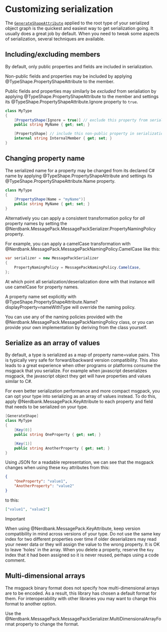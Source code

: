 # Customizing serialization

The [`GenerateShapeAttribute`](xref:TypeShape.GenerateShapeAttribute) applied to the root type of your serialized object graph is the quickest and easiest way to get serialization going.
It usually does a great job by default.
When you need to tweak some aspects of serialization, several techniques are available.

## Including/excluding members

By default, only public properties and fields are included in serialization.

Non-public fields and properties may be included by applying @TypeShape.PropertyShapeAttribute to the member.

Public fields and properties may similarly be *excluded* from serialiation by applying @TypeShape.PropertyShapeAttribute to the member and settings its @TypeShape.PropertyShapeAttribute.Ignore property to `true`.

```cs
class MyType
{
    [PropertyShape(Ignore = true)] // exclude this property from serialization
    public string MyName { get; set; }

    [PropertyShape] // include this non-public property in serialization
    internal string InternalMember { get; set; }
}
```

## Changing property name

The serialized name for a property may be changed from its declared C# name by applying @TypeShape.PropertyShapeAttribute and settings its @TypeShape.PropertyShapeAttribute.Name property.

```cs
class MyType
{
    [PropertyShape(Name = "myName")]
    public string MyName { get; set; }
}
```

Alternatively you can apply a consistent transformation policy for *all* property names by setting the @Nerdbank.MessagePack.MessagePackSerializer.PropertyNamingPolicy property.

For example, you can apply a camelCase transformation with @Nerdbank.MessagePack.MessagePackNamingPolicy.CamelCase like this:

```cs
var serializer = new MessagePackSerializer
{
    PropertyNamingPolicy = MessagePackNamingPolicy.CamelCase,
};
```

At which point all serialization/deserialization done with that instance will use camelCase for property names.

A property name set explicitly with @TypeShape.PropertyShapeAttribute.Name?displayProperty=nameWithType will override the naming policy.

You can use any of the naming policies provided with the @Nerdbank.MessagePack.MessagePackNamingPolicy class, or you can provide your own implementation by deriving from the class yourself.

## Serialize as an array of values

By default, a type is serialized as a map of property name=value pairs.
This is typically very safe for forward/backward version compatibility.
This also leads to a great experience when other programs or platforms consume the msgpack that you serialize.
For example when javascript deserializes msgpack, the javascript object they get will have properties and values similar to C#.

For even better serialization performance and more compact msgpack, you can opt your type into serializing as an array of values instead.
To do this, apply @Nerdbank.MessagePack.KeyAttribute to each property and field that needs to be serialized on your type.

```cs
[GenerateShape]
class MyType
{
    [Key(0)]
    public string OneProperty { get; set; }

    [Key(1)]
    public string AnotherProperty { get; set; }
}
```

Using JSON for a readable representation, we can see that the msgpack changes when using these `Key` attributes from this:

```json
{
    "OneProperty": "value1",
    "AnotherProperty": "value2"
}
```

to this:

```json
["value1", "value2"]
```

> [!IMPORTANT]
> When using @Nerdbank.MessagePack.KeyAttribute, keep version compatibility in mind across versions of your type.
> Do not use the same key index for two different properties over time if older deserializers may read your newer data or they will assign the value to the wrong property.
> It is OK to leave 'holes' in the array.
> When you delete a property, reserve the `Key` index that it had been assigned so it is never reused, perhaps using a code comment.

## Multi-dimensional arrays

The msgpack binary format does not specify how multi-dimensional arrays are to be encoded.
As a result, this library has chosen a default format for them.
For interoperability with other libraries you may want to change this format to another option.

Use the @Nerdbank.MessagePack.MessagePackSerializer.MultiDimensionalArrayFormat property to change the format.
